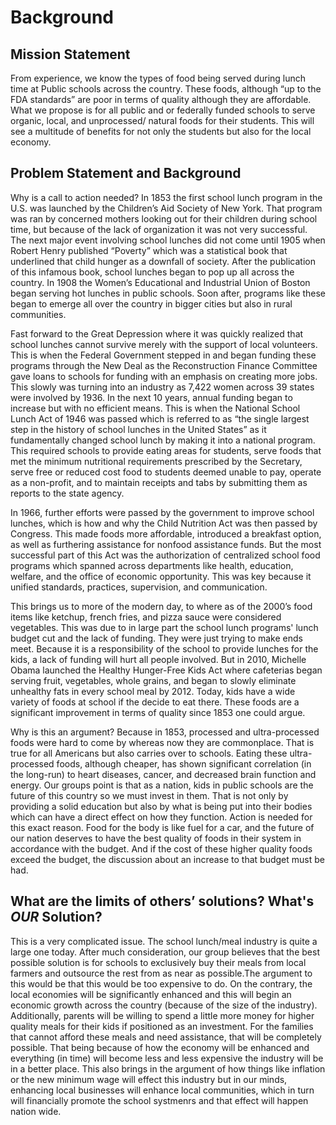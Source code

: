 # Background 

## Mission Statement
 From experience, we know the types of food being served during lunch time at Public schools across the country. These foods, although “up to the FDA standards” are poor in terms of quality although they are affordable. What we propose is for all public and or federally funded schools to serve organic, local, and unprocessed/ natural foods for their students. This will see a multitude of benefits for not only the students but also for the local economy. 
 
## Problem Statement and Background
  Why is a call to action needed? In 1853 the first school lunch program in the U.S. was launched by the Children’s Aid Society of New York. That program was ran by concerned mothers looking out for their children during school time, but because of the lack of organization it was not very successful. The next major event involving school lunches did not come until 1905 when Robert Henry published “Poverty” which was a statistical book that underlined that child hunger as a downfall of society. After the publication of this infamous book, school lunches began to pop up all across the country. In 1908 the Women’s Educational and Industrial Union of Boston began serving hot lunches in public schools. Soon after, programs like these began to emerge all over the country in bigger cities but also in rural communities. 
 
 Fast forward to the Great Depression where it was quickly realized that school lunches cannot survive merely with the support of local volunteers. This is when the Federal Government stepped in and began funding these programs through the New Deal as the Reconstruction Finance Committee gave loans to schools for funding with an emphasis on creating more jobs. This slowly was turning into an industry as 7,422 women across 39 states were involved by 1936. In the next 10 years, annual funding began to increase but with no efficient means. This is when the National School Lunch Act of 1946 was passed which is referred to as “the single largest step in the history of school lunches in the United States” as it fundamentally changed school lunch by making it into a national program. This required schools to provide eating areas for students, serve foods that met the minimum nutritional requirements prescribed by the Secretary, serve free or reduced cost food to students deemed unable to pay, operate as a non-profit, and to maintain receipts and tabs by submitting them as reports to the state agency.  
 
 In 1966, further efforts were passed by the government to improve school lunches, which is how and why the Child Nutrition Act was then passed by Congress. This made foods more affordable, introduced a breakfast option, as well as furthering assistance for nonfood assistance funds. But the most successful part of this Act was the authorization of centralized school food programs which spanned across departments like health, education, welfare, and the office of economic opportunity. This was key because it unified standards, practices, supervision, and communication. 
 
 This brings us to more of the modern day, to where as of the 2000’s food items like ketchup, french fries, and pizza sauce were considered vegetables. This was due to in large part the school lunch programs' lunch budget cut and the lack of funding. They were just trying to make ends meet. Because it is a responsibility of the school to provide lunches for the kids, a lack of funding will hurt all people involved. But in 2010, Michelle Obama launched the Healthy Hunger-Free Kids Act where cafeterias began serving fruit, vegetables, whole grains, and began to slowly eliminate unhealthy fats in every school meal by 2012. Today, kids have a wide variety of foods at school if the decide to eat there. These foods are a significant improvement in terms of quality since 1853 one could argue. 
 
 Why is this an argument? Because in 1853, processed and ultra-processed foods were hard to come by whereas now they are commonplace. That is true for all Americans but also carries over to schools. Eating these ultra-processed foods, although cheaper, has shown significant correlation (in the long-run) to heart diseases, cancer, and decreased brain function and energy. Our groups point is that as a nation, kids in public schools are the future of this country so we must invest in them. That is not only by providing a solid education but also by what is being put into their bodies which can have a direct effect on how they function. Action is needed for this exact reason. Food for the body is like fuel for a car, and the future of our nation deserves to have the best quality of foods in their system in accordance with the budget. And if the cost of these higher quality foods exceed the budget, the discussion about an increase to that budget must be had.


## What are the limits of others’ solutions? What's _OUR_ Solution?

 This is a very complicated issue. The school lunch/meal industry is quite a large one today. After much consideration, our group believes that the best possible solution is for schools to exclusively buy their meals from local farmers and outsource the rest from as near as possible.The argument to this would be that this would be too expensive to do. On the contrary, the local economies will be significantly enhanced and this will begin an economic growth across the country (because of the size of the industry). Additionally, parents will be willing to spend a little more money for higher quality meals for their kids if positioned as an investment. For the families that cannot afford these meals and need assistance, that will be completely possible. That being because of how the economy will be enhanced and everything (in time) will become less and less expensive the industry will be in a better place. This also brings in the argument of how things like inflation or the new minimum wage will effect this industry but in our minds, enhancing local businesses will enhance local communities, which in turn will financially promote the school systmenrs and that effect will happen nation wide.

